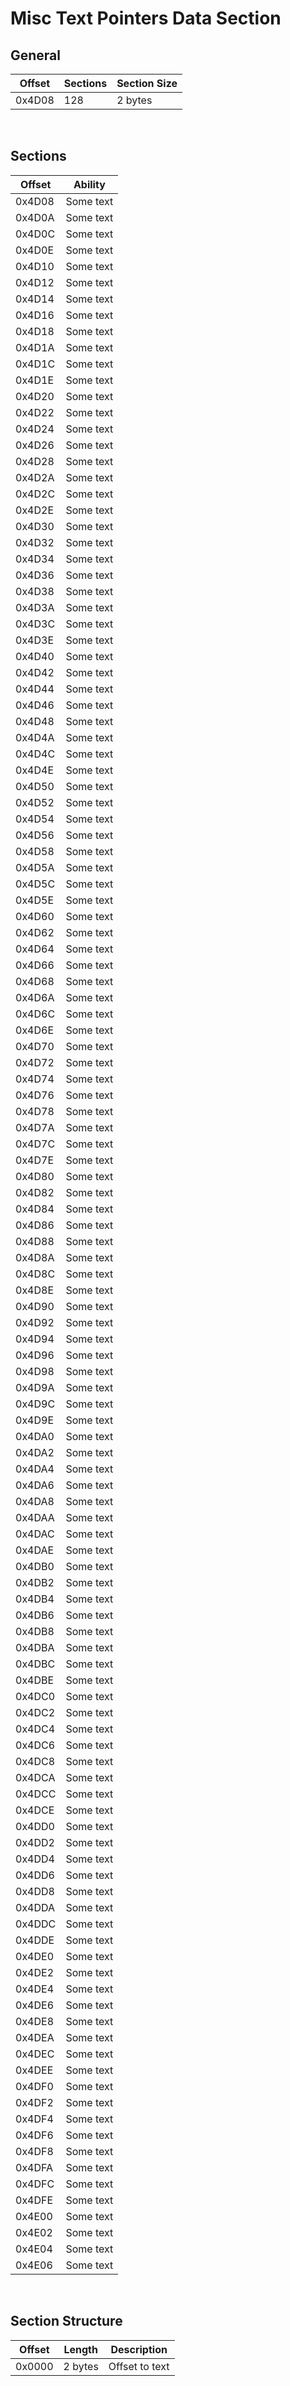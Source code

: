 # Misc Text Pointers Data Section
## General
| Offset        | Sections | Section Size |
| ------------- | ---------| -------------|
| 0x4D08        | 128      | 2 bytes      |
<br/>

## Sections
| Offset | Ability   |
| ------ | --------- |
| 0x4D08 | Some text |
| 0x4D0A | Some text |
| 0x4D0C | Some text |
| 0x4D0E | Some text |
| 0x4D10 | Some text |
| 0x4D12 | Some text |
| 0x4D14 | Some text |
| 0x4D16 | Some text |
| 0x4D18 | Some text |
| 0x4D1A | Some text |
| 0x4D1C | Some text |
| 0x4D1E | Some text |
| 0x4D20 | Some text |
| 0x4D22 | Some text |
| 0x4D24 | Some text |
| 0x4D26 | Some text |
| 0x4D28 | Some text |
| 0x4D2A | Some text |
| 0x4D2C | Some text |
| 0x4D2E | Some text |
| 0x4D30 | Some text |
| 0x4D32 | Some text |
| 0x4D34 | Some text |
| 0x4D36 | Some text |
| 0x4D38 | Some text |
| 0x4D3A | Some text |
| 0x4D3C | Some text |
| 0x4D3E | Some text |
| 0x4D40 | Some text |
| 0x4D42 | Some text |
| 0x4D44 | Some text |
| 0x4D46 | Some text |
| 0x4D48 | Some text |
| 0x4D4A | Some text |
| 0x4D4C | Some text |
| 0x4D4E | Some text |
| 0x4D50 | Some text |
| 0x4D52 | Some text |
| 0x4D54 | Some text |
| 0x4D56 | Some text |
| 0x4D58 | Some text |
| 0x4D5A | Some text |
| 0x4D5C | Some text |
| 0x4D5E | Some text |
| 0x4D60 | Some text |
| 0x4D62 | Some text |
| 0x4D64 | Some text |
| 0x4D66 | Some text |
| 0x4D68 | Some text |
| 0x4D6A | Some text |
| 0x4D6C | Some text |
| 0x4D6E | Some text |
| 0x4D70 | Some text |
| 0x4D72 | Some text |
| 0x4D74 | Some text |
| 0x4D76 | Some text |
| 0x4D78 | Some text |
| 0x4D7A | Some text |
| 0x4D7C | Some text |
| 0x4D7E | Some text |
| 0x4D80 | Some text |
| 0x4D82 | Some text |
| 0x4D84 | Some text |
| 0x4D86 | Some text |
| 0x4D88 | Some text |
| 0x4D8A | Some text |
| 0x4D8C | Some text |
| 0x4D8E | Some text |
| 0x4D90 | Some text |
| 0x4D92 | Some text |
| 0x4D94 | Some text |
| 0x4D96 | Some text |
| 0x4D98 | Some text |
| 0x4D9A | Some text |
| 0x4D9C | Some text |
| 0x4D9E | Some text |
| 0x4DA0 | Some text |
| 0x4DA2 | Some text |
| 0x4DA4 | Some text |
| 0x4DA6 | Some text |
| 0x4DA8 | Some text |
| 0x4DAA | Some text |
| 0x4DAC | Some text |
| 0x4DAE | Some text |
| 0x4DB0 | Some text |
| 0x4DB2 | Some text |
| 0x4DB4 | Some text |
| 0x4DB6 | Some text |
| 0x4DB8 | Some text |
| 0x4DBA | Some text |
| 0x4DBC | Some text |
| 0x4DBE | Some text |
| 0x4DC0 | Some text |
| 0x4DC2 | Some text |
| 0x4DC4 | Some text |
| 0x4DC6 | Some text |
| 0x4DC8 | Some text |
| 0x4DCA | Some text |
| 0x4DCC | Some text |
| 0x4DCE | Some text |
| 0x4DD0 | Some text |
| 0x4DD2 | Some text |
| 0x4DD4 | Some text |
| 0x4DD6 | Some text |
| 0x4DD8 | Some text |
| 0x4DDA | Some text |
| 0x4DDC | Some text |
| 0x4DDE | Some text |
| 0x4DE0 | Some text |
| 0x4DE2 | Some text |
| 0x4DE4 | Some text |
| 0x4DE6 | Some text |
| 0x4DE8 | Some text |
| 0x4DEA | Some text |
| 0x4DEC | Some text |
| 0x4DEE | Some text |
| 0x4DF0 | Some text |
| 0x4DF2 | Some text |
| 0x4DF4 | Some text |
| 0x4DF6 | Some text |
| 0x4DF8 | Some text |
| 0x4DFA | Some text |
| 0x4DFC | Some text |
| 0x4DFE | Some text |
| 0x4E00 | Some text |
| 0x4E02 | Some text |
| 0x4E04 | Some text |
| 0x4E06 | Some text | 
<br/>

## Section Structure
| Offset        | Length        | Description    |
| ------------- | --------------| -------------- |
| 0x0000        | 2 bytes       | Offset to text |